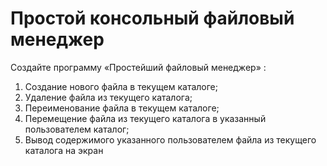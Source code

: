 # Простой консольный файловый менеджер
Cоздайте программу «Простейший файловый менеджер» :
1. Создание нового файла в текущем каталоге;
2. Удаление файла из текущего каталога;
3. Переименование файла в текущем каталоге;
4. Перемещение файла из текущего каталога в указанный пользователем каталог;
5. Вывод содержимого указанного пользователем файла из текущего каталога на экран
